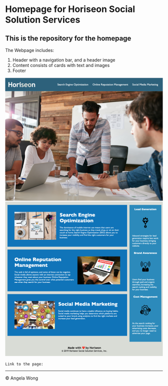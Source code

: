 # Homepage for Horiseon Social Solution Services

## This is the repository for the homepage

The Webpage includes: 
1. Header with a navigation bar, and a header image
2. Content consists of cards with text and images
3. Footer 

![header, nav, and header image](./assets/images/homepage-header-nav.png)
![content and footer](./assets/images/homepage-content-footer.png)

```
Link to the page: 

```

---
© Angela Wong
